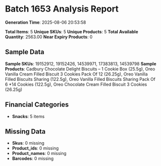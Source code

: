 # Batch 1653 Analysis Report

**Generation Time**: 2025-08-06 20:53:58

**Total Items**: 5
**Unique SKUs**: 5
**Unique Products**: 5
**Total Available Quantity**: 2563.00
**Near Expiry Products**: 0

## Sample Data
**Sample SKUs**: 19152912, 19152426, 14539971, 17383813, 14539798
**Sample Products**: Cadbury Chocolate Delight Biscuits – 1 Cookie Box (25.5g), Oreo Vanilla Cream Filled Biscuit 3 Cookies Pack Of 12 (26.25g), Oreo Vanilla Filled Biscuits Sharing (122.5g), Oreo Vanilla Filled Biscuits Sharing Pack Of 6 *14 Cookies (122.5g), Oreo Chocolate Cream Filled Biscuit 3 Cookies (26.25g)

## Financial Categories
- **Snacks**: 5 items

## Missing Data
- **Skus**: 0 missing
- **Product_ids**: 0 missing
- **Product_names**: 0 missing
- **Barcodes**: 0 missing
